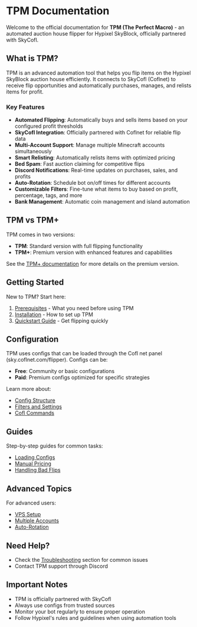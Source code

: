 # TPM Documentation

Welcome to the official documentation for **TPM (The Perfect Macro)** - an automated auction house flipper for Hypixel SkyBlock, officially partnered with SkyCofl.

## What is TPM?

TPM is an advanced automation tool that helps you flip items on the Hypixel SkyBlock auction house efficiently. It connects to SkyCofl (Coflnet) to receive flip opportunities and automatically purchases, manages, and relists items for profit.

### Key Features

- **Automated Flipping**: Automatically buys and sells items based on your configured profit thresholds
- **SkyCofl Integration**: Officially partnered with Coflnet for reliable flip data
- **Multi-Account Support**: Manage multiple Minecraft accounts simultaneously
- **Smart Relisting**: Automatically relists items with optimized pricing
- **Bed Spam**: Fast auction claiming for competitive flips
- **Discord Notifications**: Real-time updates on purchases, sales, and profits
- **Auto-Rotation**: Schedule bot on/off times for different accounts
- **Customizable Filters**: Fine-tune what items to buy based on profit, percentage, tags, and more
- **Bank Management**: Automatic coin management and island automation

## TPM vs TPM+

TPM comes in two versions:

- **TPM**: Standard version with full flipping functionality
- **TPM+**: Premium version with enhanced features and capabilities

See the [TPM+ documentation](tpm-plus/overview.md) for more details on the premium version.

## Getting Started

New to TPM? Start here:

1. [Prerequisites](getting-started/prerequisites.md) - What you need before using TPM
2. [Installation](getting-started/installation.md) - How to set up TPM
3. [Quickstart Guide](getting-started/quickstart.md) - Get flipping quickly

## Configuration

TPM uses configs that can be loaded through the Cofl net panel (sky.coflnet.com/flipper). Configs can be:
- **Free**: Community or basic configurations
- **Paid**: Premium configs optimized for specific strategies

Learn more about:
- [Config Structure](configuration/config-structure.md)
- [Filters and Settings](configuration/filters-and-settings.md)
- [Cofl Commands](configuration/cofl-commands.md)

## Guides

Step-by-step guides for common tasks:
- [Loading Configs](guides/loading-configs.md)
- [Manual Pricing](guides/manual-pricing.md)
- [Handling Bad Flips](guides/handling-bad-flips.md)

## Advanced Topics

For advanced users:
- [VPS Setup](advanced/vps-setup.md)
- [Multiple Accounts](advanced/multiple-accounts.md)
- [Auto-Rotation](advanced/auto-rotation.md)

## Need Help?

- Check the [Troubleshooting](troubleshooting/common-issues.md) section for common issues
- Contact TPM support through Discord

## Important Notes

- TPM is officially partnered with SkyCofl
- Always use configs from trusted sources
- Monitor your bot regularly to ensure proper operation
- Follow Hypixel's rules and guidelines when using automation tools
